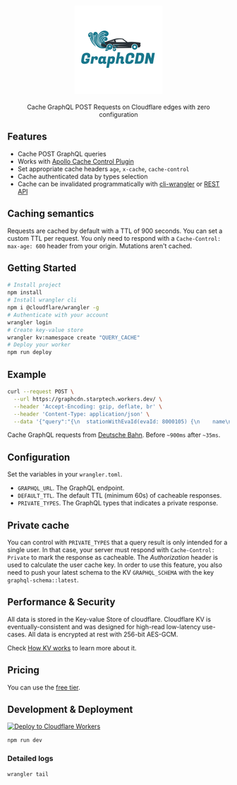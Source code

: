 <div align="center">
  <img src="logo.png" alt="graphcdn" />
</div>

<br/>

<div align="center">Cache GraphQL POST Requests on Cloudflare edges with zero configuration</div>

## Features

- Cache POST GraphQL queries
- Works with [Apollo Cache Control Plugin](https://www.apollographql.com/docs/apollo-server/performance/caching)
- Set appropriate cache headers `age`, `x-cache`, `cache-control`
- Cache authenticated data by types selection
- Cache can be invalidated programmatically with [cli-wrangler](https://developers.cloudflare.com/workers/cli-wrangler) or [REST API](https://api.cloudflare.com/#workers-kv-namespace-delete-key-value-pair)

## Caching semantics

Requests are cached by default with a TTL of 900 seconds. You can set a custom TTL per request. You only need to respond with a `Cache-Control: max-age: 600` header from your origin. Mutations aren't cached.

## Getting Started

```sh
# Install project
npm install
# Install wrangler cli
npm i @cloudflare/wrangler -g
# Authenticate with your account
wrangler login
# Create key-value store
wrangler kv:namespace create "QUERY_CACHE"
# Deploy your worker
npm run deploy
```

## Example

```sh
curl --request POST \
  --url https://graphcdn.starptech.workers.dev/ \
  --header 'Accept-Encoding: gzip, deflate, br' \
  --header 'Content-Type: application/json' \
  --data '{"query":"{\n  stationWithEvaId(evaId: 8000105) {\n    name\n    location {\n      latitude\n      longitude\n    }\n    picture {\n      url\n    }\n  }\n}"}'
```

Cache GraphQL requests from [Deutsche Bahn](https://bahnql.herokuapp.com/graphql). Before `~900ms` after `~35ms`.

## Configuration

Set the variables in your `wrangler.toml`.

- `GRAPHQL_URL`. The GraphQL endpoint.
- `DEFAULT_TTL`. The default TTL (minimum 60s) of cacheable responses.
- `PRIVATE_TYPES`. The GraphQL types that indicates a private response.

## Private cache

You can control with `PRIVATE_TYPES` that a query result is only intended for a single user. In that case, your server must respond with `Cache-Control: Private` to mark the response as cacheable. The _Authorization_ header is used to calculate the user cache key. In order to use this feature, you also need to push your latest schema to the KV `GRAPHQL_SCHEMA` with the key `graphql-schema::latest`.

## Performance & Security

All data is stored in the Key-value Store of cloudflare. Cloudflare KV is eventually-consistent and was designed for high-read low-latency use-cases. All data is encrypted at rest with 256-bit AES-GCM.

Check [How KV works](https://developers.cloudflare.com/workers/learning/how-kv-works) to learn more about it.

## Pricing

You can use the [free tier](https://developers.cloudflare.com/workers/platform/limits#worker-limits).

## Development & Deployment

[![Deploy to Cloudflare Workers](https://deploy.workers.cloudflare.com/button)](https://deploy.workers.cloudflare.com/?url=https://github.com/StarpTech/GraphCDN)

```sh
npm run dev
```

### Detailed logs

```sh
wrangler tail
```
